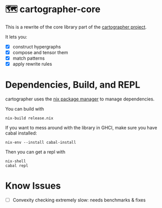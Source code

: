# 🗺️ cartographer-core

This is a rewrite of the core library part of
the [cartographer project](http://cartographer.id/).

It lets you:

- [x] construct hypergraphs
- [x] compose and tensor them
- [x] match patterns
- [x] apply rewrite rules

# Dependencies, Build, and REPL

cartographer uses the [nix package manager](https://nixos.org/nix/) to manage
dependencies.

You can build with

    nix-build release.nix

If you want to mess around with the library in GHCI, make sure you have cabal
installed:

    nix-env --install cabal-install

Then you can get a repl with

    nix-shell
    cabal repl

# Know Issues

* [ ] Convexity checking extremely slow: needs benchmarks & fixes

